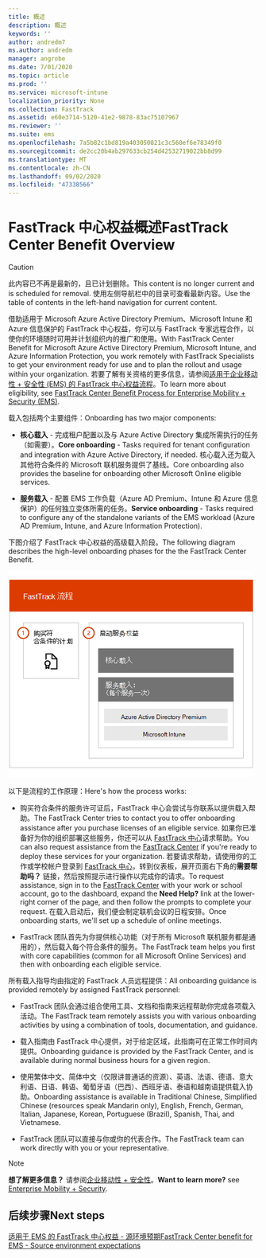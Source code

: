 ```yaml
---
title: 概述
description: 概述
keywords: ''
author: andredm7
ms.author: andredm
manager: angrobe
ms.date: 7/01/2020
ms.topic: article
ms.prod: ''
ms.service: microsoft-intune
localization_priority: None
ms.collection: FastTrack
ms.assetid: e60e3714-5120-41e2-9878-83ac75107967
ms.reviewer: ''
ms.suite: ems
ms.openlocfilehash: 7a5b82c1bd819a403050821c3c560ef6e78349f0
ms.sourcegitcommit: de2cc20b4ab297633cb254d42532719022bb8d99
ms.translationtype: MT
ms.contentlocale: zh-CN
ms.lasthandoff: 09/02/2020
ms.locfileid: "47338566"
---
```

# <a name="fasttrack-center-benefit-overview"></a><span data-ttu-id="cdc11-103">FastTrack 中心权益概述</span><span class="sxs-lookup"><span data-stu-id="cdc11-103">FastTrack Center Benefit Overview</span></span>

> [!CAUTION]
> <span data-ttu-id="cdc11-104">此内容已不再是最新的，且已计划删除。</span><span class="sxs-lookup"><span data-stu-id="cdc11-104">This content is no longer current and is scheduled for removal.</span></span> <span data-ttu-id="cdc11-105">使用左侧导航栏中的目录可查看最新内容。</span><span class="sxs-lookup"><span data-stu-id="cdc11-105">Use the table of contents in the left-hand navigation for current content.</span></span>

<span data-ttu-id="cdc11-106">借助适用于 Microsoft Azure Active Directory Premium、Microsoft Intune 和 Azure 信息保护的 FastTrack 中心权益，你可以与 FastTrack 专家远程合作，以使你的环境随时可用并计划组织内的推广和使用。</span><span class="sxs-lookup"><span data-stu-id="cdc11-106">With FastTrack Center Benefit for Microsoft Azure Active Directory Premium, Microsoft Intune, and Azure Information Protection, you work remotely with FastTrack Specialists to get your environment ready for use and to plan the rollout and usage within your organization.</span></span> <span data-ttu-id="cdc11-107">若要了解有关资格的更多信息，请参阅[适用于企业移动性 + 安全性 (EMS) 的 FastTrack 中心权益流程](EMS-fasttrack-process.md)。</span><span class="sxs-lookup"><span data-stu-id="cdc11-107">To learn more about eligibility, see [FastTrack Center Benefit Process for Enterprise Mobility + Security (EMS)](EMS-fasttrack-process.md).</span></span>

<span data-ttu-id="cdc11-108">载入包括两个主要组件：</span><span class="sxs-lookup"><span data-stu-id="cdc11-108">Onboarding has two major components:</span></span>

-   <span data-ttu-id="cdc11-109">**核心载入** - 完成租户配置以及与 Azure Active Directory 集成所需执行的任务（如需要）。</span><span class="sxs-lookup"><span data-stu-id="cdc11-109">**Core onboarding** - Tasks required for tenant configuration and integration with Azure Active Directory, if needed.</span></span> <span data-ttu-id="cdc11-110">核心载入还为载入其他符合条件的 Microsoft 联机服务提供了基线。</span><span class="sxs-lookup"><span data-stu-id="cdc11-110">Core onboarding also provides the baseline for onboarding other Microsoft Online eligible services.</span></span>

-   <span data-ttu-id="cdc11-111">**服务载入** - 配置 EMS 工作负载（Azure AD Premium、Intune 和 Azure 信息保护）的任何独立变体所需的任务。</span><span class="sxs-lookup"><span data-stu-id="cdc11-111">**Service onboarding** - Tasks required to configure any of the standalone variants of the EMS workload (Azure AD Premium, Intune, and Azure Information Protection).</span></span>

<span data-ttu-id="cdc11-112">下图介绍了 FastTrack 中心权益的高级载入阶段。</span><span class="sxs-lookup"><span data-stu-id="cdc11-112">The following diagram describes the high-level onboarding phases for the the FastTrack Center Benefit.</span></span>

![使用 FastTrack 中心权益的高级载入阶段](./media/ft-onboarding-process.png)

<span data-ttu-id="cdc11-114">以下是流程的工作原理：</span><span class="sxs-lookup"><span data-stu-id="cdc11-114">Here's how the process works:</span></span>

- <span data-ttu-id="cdc11-115">购买符合条件的服务许可证后，FastTrack 中心会尝试与你联系以提供载入帮助。</span><span class="sxs-lookup"><span data-stu-id="cdc11-115">The FastTrack Center tries to contact you to offer onboarding assistance after you purchase licenses of an eligible service.</span></span> <span data-ttu-id="cdc11-116">如果你已准备好为你的组织部署这些服务，你还可以从 [FastTrack 中心](https://go.microsoft.com/fwlink/?linkid=780698)请求帮助。</span><span class="sxs-lookup"><span data-stu-id="cdc11-116">You can also request assistance from the [FastTrack Center](https://go.microsoft.com/fwlink/?linkid=780698) if you're ready to deploy these services for your organization.</span></span> <span data-ttu-id="cdc11-117">若要请求帮助，请使用你的工作或学校帐户登录到 [FastTrack 中心](https://go.microsoft.com/fwlink/?linkid=780698)，转到仪表板，展开页面右下角的**需要帮助吗？** 链接，然后按照提示进行操作以完成你的请求。</span><span class="sxs-lookup"><span data-stu-id="cdc11-117">To request assistance, sign in to the [FastTrack Center](https://go.microsoft.com/fwlink/?linkid=780698) with your work or school account, go to the dashboard, expand the **Need Help?** link at the lower-right corner of the page, and then follow the prompts to complete your request.</span></span> <span data-ttu-id="cdc11-118">在载入启动后，我们便会制定联机会议的日程安排。</span><span class="sxs-lookup"><span data-stu-id="cdc11-118">Once onboarding starts, we'll set up a schedule of online meetings.</span></span>

-   <span data-ttu-id="cdc11-119">FastTrack 团队首先为你提供核心功能（对于所有 Microsoft 联机服务都是通用的），然后载入每个符合条件的服务。</span><span class="sxs-lookup"><span data-stu-id="cdc11-119">The FastTrack team helps you first with core capabilities (common for all Microsoft Online Services) and then with onboarding each eligible service.</span></span>

<span data-ttu-id="cdc11-120">所有载入指导均由指定的 FastTrack 人员远程提供：</span><span class="sxs-lookup"><span data-stu-id="cdc11-120">All onboarding guidance is provided remotely by assigned FastTrack personnel:</span></span>

-   <span data-ttu-id="cdc11-121">FastTrack 团队会通过组合使用工具、文档和指南来远程帮助你完成各项载入活动。</span><span class="sxs-lookup"><span data-stu-id="cdc11-121">The FastTrack team remotely assists you with various onboarding activities by using a combination of tools, documentation, and guidance.</span></span>

-   <span data-ttu-id="cdc11-122">载入指南由 FastTrack 中心提供，对于给定区域，此指南可在正常工作时间内提供。</span><span class="sxs-lookup"><span data-stu-id="cdc11-122">Onboarding guidance is provided by the FastTrack Center, and is available during normal business hours for a given region.</span></span>

-   <span data-ttu-id="cdc11-123">使用繁体中文、简体中文（仅限讲普通话的资源）、英语、法语、德语、意大利语、日语、韩语、葡萄牙语（巴西）、西班牙语、泰语和越南语提供载入协助。</span><span class="sxs-lookup"><span data-stu-id="cdc11-123">Onboarding assistance is available in Traditional Chinese, Simplified Chinese (resources speak Mandarin only), English, French, German, Italian, Japanese, Korean, Portuguese (Brazil), Spanish, Thai, and Vietnamese.</span></span>

-   <span data-ttu-id="cdc11-124">FastTrack 团队可以直接与你或你的代表合作。</span><span class="sxs-lookup"><span data-stu-id="cdc11-124">The FastTrack team can work directly with you or your representative.</span></span>

> [!NOTE]
> <span data-ttu-id="cdc11-125">**想了解更多信息？** 请参阅[企业移动性 + 安全性](https://www.microsoft.com/cloud-platform/enterprise-mobility)。</span><span class="sxs-lookup"><span data-stu-id="cdc11-125">**Want to learn more?** see [Enterprise Mobility + Security](https://www.microsoft.com/cloud-platform/enterprise-mobility).</span></span>

## <a name="next-steps"></a><span data-ttu-id="cdc11-126">后续步骤</span><span class="sxs-lookup"><span data-stu-id="cdc11-126">Next steps</span></span>

[<span data-ttu-id="cdc11-127">适用于 EMS 的 FastTrack 中心权益 - 源环境预期</span><span class="sxs-lookup"><span data-stu-id="cdc11-127">FastTrack Center benefit for EMS - Source environment expectations</span></span>](EMS-source-environment-expectations.md)

